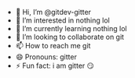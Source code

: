 - 👋 Hi, I’m @gitdev-gitter
- 👀 I’m interested in nothing lol
- 🌱 I’m currently learning nothing lol
- 💞️ I’m looking to collaborate on git  
- 📫 How to reach me git
- 😄 Pronouns: gitter    
- ⚡ Fun fact: i am gitter 😏

<!---
gitdev-gitter/gitdev-gitter is a ✨ special ✨ repository because its `README.md` (this file) appears on your GitHub profile.
You can click the Preview link to take a look at your changes.
--->
